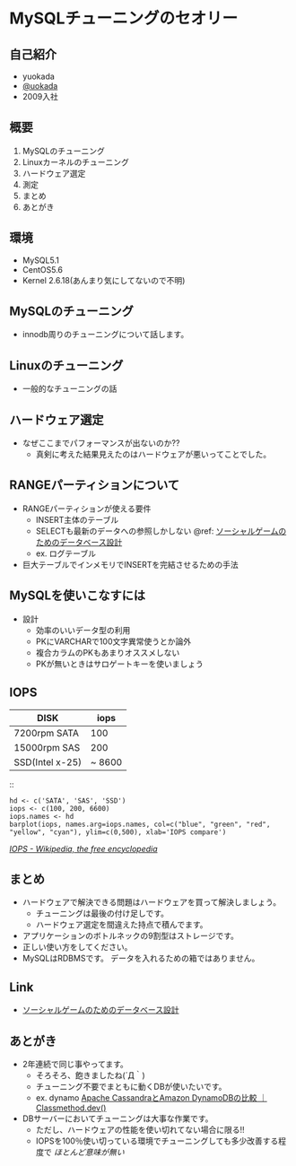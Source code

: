 MySQLチューニングのセオリー
===========================

自己紹介
--------
* yuokada
* [@uokada](https://twitter.com/#!/uokada)
* 2009入社

概要
----
1. MySQLのチューニング
1. Linuxカーネルのチューニング
1. ハードウェア選定
1. 測定
1. まとめ
1. あとがき

環境
----
* MySQL5.1
* CentOS5.6
* Kernel 2.6.18(あんまり気にしてないので不明)

MySQLのチューニング
-------------------
* innodb周りのチューニングについて話します。

Linuxのチューニング
-------------------
* 一般的なチューニングの話

ハードウェア選定
----------------
* なぜここまでパフォーマンスが出ないのか??
  * 真剣に考えた結果見えたのはハードウェアが悪いってことでした。

RANGEパーティションについて
---------------------------
- RANGEパーティションが使える要件
    - INSERT主体のテーブル
	- SELECTも最新のデータへの参照しかしない
	@ref: [ソーシャルゲームのためのデータベース設計](http://www.slideshare.net/matsunobu/ss-6584540)
	- ex. ログテーブル
- 巨大テーブルでインメモリでINSERTを完結させるための手法

MySQLを使いこなすには
---------------------
- 設計
    - 効率のいいデータ型の利用 
	- PKにVARCHARで100文字異常使うとか論外
	- 複合カラムのPKもあまりオススメしない
	- PKが無いときはサロゲートキーを使いましょう

IOPS
----
DISK            | iops
--------------- | ------
7200rpm SATA    | 100
15000rpm SAS    | 200
SSD(Intel x-25) | ~ 8600

::

    hd <- c('SATA', 'SAS', 'SSD')
	iops <- c(100, 200, 6600)
	iops.names <- hd
	barplot(iops, names.arg=iops.names, col=c("blue", "green", "red", "yellow", "cyan"), ylim=c(0,500), xlab='IOPS compare')




_[IOPS - Wikipedia, the free encyclopedia](http://en.wikipedia.org/wiki/IOPS)_

	  

まとめ
------
* ハードウェアで解決できる問題はハードウェアを買って解決しましょう。
  * チューニングは最後の付け足しです。
  * ハードウェア選定を間違えた持点で積んでます。
* アプリケーションのボトルネックの9割型はストレージです。
* 正しい使い方をしてください。
* MySQLはRDBMSです。 データを入れるための箱ではありません。



Link
----
- [ソーシャルゲームのためのデータベース設計](http://www.slideshare.net/matsunobu/ss-6584540)


あとがき
-------
* 2年連続で同じ事やってます。
  * そろそろ、飽きましたね(´Д｀)
  * チューニング不要でまともに動くDBが使いたいです。
  * ex. dynamo [Apache CassandraとAmazon DynamoDBの比較 ｜ Classmethod.dev()](http://dev.classmethod.jp/cloud/apache-cassandra-and-amazon-dynamodb-compare/ "Apache CassandraとAmazon DynamoDBの比較 ｜ Classmethod.dev()")
* DBサーバーにおいてチューニングは大事な作業です。
  * ただし、ハードウェアの性能を使い切れてない場合に限る!!
  * IOPSを100％使い切っている環境でチューニングしても多少改善する程度で
*ほとんど意味が無い*

